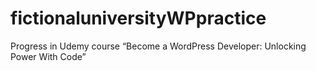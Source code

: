 # fictionaluniversityWPpractice
Progress in Udemy course “Become a WordPress Developer: Unlocking Power With Code” 
